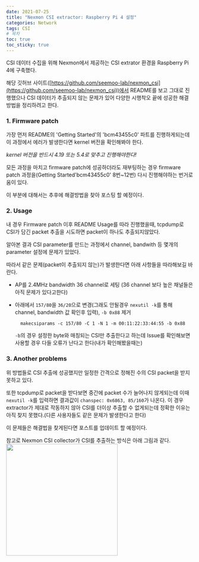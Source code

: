 ```yaml
---
date: 2021-07-25
title: "Nexmon CSI extractor: Raspberry Pi 4 설정"
categories: Network
tags: CSI
# 목차
toc: true  
toc_sticky: true 
---
```

CSI 데이터 수집을 위해 Nexmon에서 제공하는 CSI extrator 환경을 Raspberry Pi 4에 구축했다.

해당 깃허브 사이트([https://github.com/seemoo-lab/nexmon_csi](https://github.com/seemoo-lab/nexmon_csi))에서 README를 보고 그대로 진행했으나 CSI 데이터가 추출되지 않는 문제가 있어 다양한 시행착오 끝에 성공한 해결방법을 정리하려고 한다.

### 1. Firmware patch
가장 먼저 README의 'Getting Started'의 'bcm43455c0' 파트를 진행하게되는데 이 과정에서 에러가 발생한다면 kernel 버전을 확인해봐야 한다.

*kernel 버전을 반드시 4.19 또는 5.4로 맞추고 진행해야한다!*

모든 과정을 마치고 firmware patch에 성공하더라도 재부팅하는 경우 firmware patch 과정을(Getting Started'bcm43455c0' 8번~12번) 다시 진행해야하는 번거로움이 있다.

이 부분에 대해서는 추후에 해결방법을 찾아 포스팅 할 예정이다.

### 2. Usage
내 경우 Firmware patch 이후 README Usage를 따라 진행했을때, tcpdump로 CSI가 담긴 packet 추출을 시도하면 packet이 하나도 추출되지않았다. 

알아본 결과 CSI parameter를 만드는 과정에서 channel, bandwith 등 몇개의 parameter 설정에 문제가 있었다.

따라서 같은 문제(packet이 추출되지 않는)가 발생한다면 아래 사항들을 따라해보길 바란다.

- AP를 2.4MHz bandwidth 36 channel로 세팅 (36 channel 보다 높은 채널들은 아직 문제가 있다고한다)
- 아래에서 `157/80`을 `36/20`으로 변경(그래도 안될경우 `nexutil -k`를 통해 channel, bandwidth 값 확인후 입력), `-b 0x88` 제거
 
  ```
    makecsiparams -c 157/80 -C 1 -N 1 -m 00:11:22:33:44:55 -b 0x88
  ```
  
  `-b`의 경우 설정한 byte와 매칭되는 CSI만 추출한다고 하는데 Issue를 확인해보면 사용할 경우 다들 오류가 난다고 한다(내가 확인해봤을때는)

### 3. Another problems
위 방법들로 CSI 추출에 성공했지만 일정한 간격으로 정해진 수의 CSI packet을 받지 못하고 있다.

또한 tcpdump로 packet을 받다보면 중간에 packet 수가 늘어나지 않게되는데 이때 `nexutil -k`를 입력하면 결과값이 `chanspec: 0x6863, 85/160`가 나온다.
이 경우 extractor가 제대로 작동하지 않아 CSI를 더이상 추출할 수 없게되는데 정확한 이유는 아직 찾지 못했다.(다른 사용자들도 같은 문제가 발생한다고 한다)

이 문제들은 해결법을 찾게된다면 포스트를 업데이트 할 예정이다.

  
참고로 Nexmon CSI collector가 CSI를 추출하는 방식은 아래 그림과 같다.
<br/> 
<img src = "https://user-images.githubusercontent.com/51084152/126897905-cf78e73c-5c64-4aca-a599-30d77d27181f.png" width="300px">
<br/>

